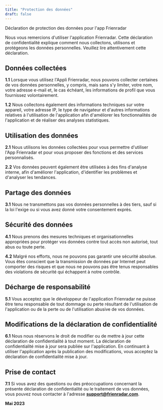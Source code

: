 ```yaml
---
title: "Protection des données"
draft: false
---
```


Déclaration de protection des données pour l'app Frienradar

Nous vous remercions d'utiliser l'application Frienradar. Cette déclaration de confidentialité explique comment nous collectons, utilisons et protégeons les données personnelles. Veuillez lire attentivement cette déclaration.

## Données collectées
**1.1** Lorsque vous utilisez l'Appli Frienradar, nous pouvons collecter certaines de vos données personnelles, y compris, mais sans s'y limiter, votre nom, votre adresse e-mail et, le cas échéant, les informations de profil que vous fournissez volontairement.

**1.2** Nous collectons également des informations techniques sur votre appareil, votre adresse IP, le type de navigateur et d'autres informations relatives à l'utilisation de l'application afin d'améliorer les fonctionnalités de l'application et de réaliser des analyses statistiques.

## Utilisation des données
**2.1** Nous utilisons les données collectées pour vous permettre d'utiliser l'App Frienradar et pour vous proposer des fonctions et des services personnalisés.

**2.2** Vos données peuvent également être utilisées à des fins d'analyse interne, afin d'améliorer l'application, d'identifier les problèmes et d'analyser les tendances.

## Partage des données
**3.1** Nous ne transmettons pas vos données personnelles à des tiers, sauf si la loi l'exige ou si vous avez donné votre consentement exprès.

## Sécurité des données
**4.1** Nous prenons des mesures techniques et organisationnelles appropriées pour protéger vos données contre tout accès non autorisé, tout abus ou toute perte.

**4.2** Malgré nos efforts, nous ne pouvons pas garantir une sécurité absolue. Vous êtes conscient que la transmission de données par Internet peut comporter des risques et que nous ne pouvons pas être tenus responsables des violations de sécurité qui échappent à notre contrôle.

## Décharge de responsabilité
**5.1** Vous acceptez que le développeur de l'application Frienradar ne puisse être tenu responsable de tout dommage ou perte résultant de l'utilisation de l'application ou de la perte ou de l'utilisation abusive de vos données.

## Modifications de la déclaration de confidentialité
**6.1** Nous nous réservons le droit de modifier ou de mettre à jour cette déclaration de confidentialité à tout moment. La déclaration de confidentialité mise à jour sera publiée sur l'application. En continuant à utiliser l'application après la publication des modifications, vous acceptez la déclaration de confidentialité mise à jour.

## Prise de contact
**7.1** Si vous avez des questions ou des préoccupations concernant la présente déclaration de confidentialité ou le traitement de vos données, vous pouvez nous contacter à l'adresse **support@frienradar.com**.


**Mai 2023**
